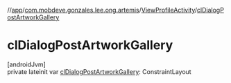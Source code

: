 //[app](../../../index.md)/[com.mobdeve.gonzales.lee.ong.artemis](../index.md)/[ViewProfileActivity](index.md)/[clDialogPostArtworkGallery](cl-dialog-post-artwork-gallery.md)

# clDialogPostArtworkGallery

[androidJvm]\
private lateinit var [clDialogPostArtworkGallery](cl-dialog-post-artwork-gallery.md): ConstraintLayout
